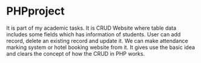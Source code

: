 # PHPproject
It is part of my academic tasks.
It is CRUD Website where table data includes some fields which has information of students. User can add record, delete an existing record and update it.
We can make attendance marking system or hotel booking website from it. It gives use the basic idea and clears the concept of how the CRUD in PHP works.
